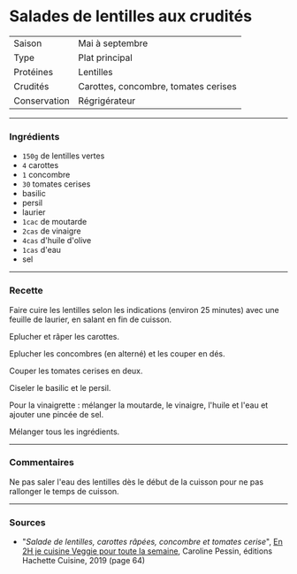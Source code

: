 # Salades de lentilles aux crudités

| | |
|:---|:---|
| Saison | Mai à septembre |
| Type | Plat principal |
| Protéines | Lentilles |
| Crudités | Carottes, concombre, tomates cerises |
| Conservation | Régrigérateur |

---

### Ingrédients

* `150g` de lentilles vertes
* `4` carottes
* `1` concombre
* `30` tomates cerises
* basilic
* persil
* laurier
* `1cac` de moutarde
* `2cas` de vinaigre
* `4cas` d'huile d'olive
* `1cas` d'eau
* sel

---

### Recette

Faire cuire les lentilles selon les indications (environ 25 minutes) avec une feuille de laurier, en salant en fin de cuisson.

Eplucher et râper les carottes.

Eplucher les concombres (en alterné) et les couper en dés.

Couper les tomates cerises en deux.

Ciseler le basilic et le persil.

Pour la vinaigrette : mélanger la moutarde, le vinaigre, l'huile et l'eau et ajouter une pincée de sel.

Mélanger tous les ingrédients.

---

### Commentaires

Ne pas saler l'eau des lentilles dès le début de la cuisson pour ne pas rallonger le temps de cuisson.

---

### Sources

* "*Salade de lentilles, carottes râpées, concombre et tomates cerise*", [En 2H je cuisine Veggie pour toute la semaine](https://www.hachette-pratique.com/en-2h-je-cuisine-veggie-pour-toute-la-semaine-9782017059745), Caroline Pessin, éditions Hachette Cuisine, 2019 (page 64)